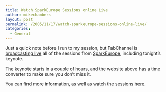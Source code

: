 ```yaml
---
title: Watch SparkEurope Sessions online Live
author: mikechambers
layout: post
permalink: /2005/11/17/watch-sparkeurope-sessions-online-live/
categories:
  - General
---
```



Just a quick note before I run to my session, but FabChannel is [broadcasting live][1] all of the sessions from [SparkEurope][2], including tonight&#8217;s keynote.

The keynote starts in a couple of hours, and the website above has a time converter to make sure you don&#8217;t miss it.

You can find more information, as well as watch the sessions [here][1].

 [1]: http://www.fabchannel.com/
 [2]: http://www.sparkeurope.com